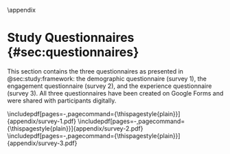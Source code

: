 \appendix

# Study Questionnaires {#sec:questionnaires}

This section contains the three questionnaires as presented in @sec:study:framework: the demographic questionnaire (survey 1), the engagement questionnaire (survey 2), and the experience questionnaire (survey 3). All three questionnaires have been created on Google Forms and were shared with participants digitally.

\includepdf[pages=-,pagecommand={\thispagestyle{plain}}]{appendix/survey-1.pdf}
\includepdf[pages=-,pagecommand={\thispagestyle{plain}}]{appendix/survey-2.pdf}
\includepdf[pages=-,pagecommand={\thispagestyle{plain}}]{appendix/survey-3.pdf}

